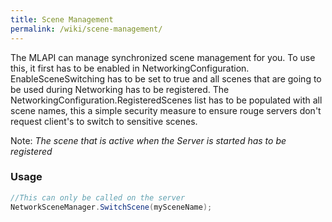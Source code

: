 ```yaml
---
title: Scene Management
permalink: /wiki/scene-management/
---
```


The MLAPI can manage synchronized scene management for you. To use this, it first has to be enabled in NetworkingConfiguration. EnableSceneSwitching has to be set to true and all scenes that are going to be used during Networking has to be registered. The NetworkingConfiguration.RegisteredScenes list has to be populated with all scene names, this a simple security measure to ensure rouge servers don't request client's to switch to sensitive scenes.

Note:
_The scene that is active when the Server is started has to be registered_

### Usage
```csharp
//This can only be called on the server
NetworkSceneManager.SwitchScene(mySceneName);
```